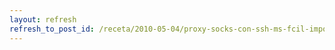 ```yaml
---
layout: refresh
refresh_to_post_id: /receta/2010-05-04/proxy-socks-con-ssh-ms-fcil-imposible
---
```

